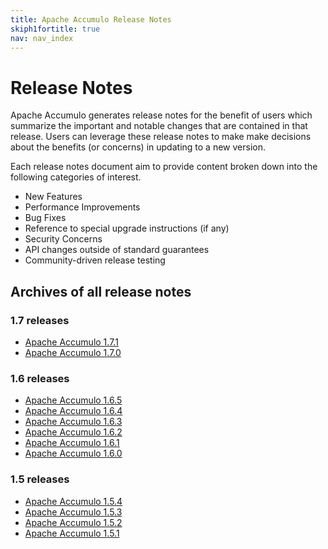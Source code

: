 ```yaml
---
title: Apache Accumulo Release Notes
skiph1fortitle: true
nav: nav_index
---
```


# Release Notes

Apache Accumulo generates release notes for the benefit of users which summarize the important and notable changes that
are contained in that release. Users can leverage these release notes to make make decisions about the benefits (or
concerns) in updating to a new version.

Each release notes document aim to provide content broken down into the following categories of interest.

* New Features
* Performance Improvements
* Bug Fixes
* Reference to special upgrade instructions (if any)
* Security Concerns
* API changes outside of standard guarantees
* Community-driven release testing

## Archives of all release notes

### 1.7 releases

* [Apache Accumulo 1.7.1][REL_171]
* [Apache Accumulo 1.7.0][REL_170]

### 1.6 releases

* [Apache Accumulo 1.6.5][REL_165]
* [Apache Accumulo 1.6.4][REL_164]
* [Apache Accumulo 1.6.3][REL_163]
* [Apache Accumulo 1.6.2][REL_162]
* [Apache Accumulo 1.6.1][REL_161]
* [Apache Accumulo 1.6.0][REL_160]

### 1.5 releases

* [Apache Accumulo 1.5.4][REL_154]
* [Apache Accumulo 1.5.3][REL_153]
* [Apache Accumulo 1.5.2][REL_152]
* [Apache Accumulo 1.5.1][REL_151]

[REL_151]: 1.5.1.html
[REL_152]: 1.5.2.html
[REL_153]: 1.5.3.html
[REL_154]: 1.5.4.html
[REL_160]: 1.6.0.html
[REL_161]: 1.6.1.html
[REL_162]: 1.6.2.html
[REL_163]: 1.6.3.html
[REL_164]: 1.6.4.html
[REL_165]: 1.6.5.html
[REL_170]: 1.7.0.html
[REL_171]: 1.7.1.html
